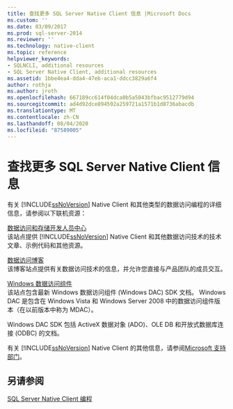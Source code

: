 ```yaml
---
title: 查找更多 SQL Server Native Client 信息 |Microsoft Docs
ms.custom: ''
ms.date: 03/09/2017
ms.prod: sql-server-2014
ms.reviewer: ''
ms.technology: native-client
ms.topic: reference
helpviewer_keywords:
- SQLNCLI, additional resources
- SQL Server Native Client, additional resources
ms.assetid: 1bbe4ea4-dda4-47eb-aca1-ddcc3829a6f4
author: rothja
ms.author: jroth
ms.openlocfilehash: 667189cc614f04dca0b5a5043bfbac9512779d94
ms.sourcegitcommit: ad4d92dce894592a259721a1571b1d8736abacdb
ms.translationtype: MT
ms.contentlocale: zh-CN
ms.lasthandoff: 08/04/2020
ms.locfileid: "87589005"
---
```

# <a name="finding-more-sql-server-native-client-information"></a>查找更多 SQL Server Native Client 信息
  有关 [!INCLUDE[ssNoVersion](../../includes/ssnoversion-md.md)] Native Client 和其他类型的数据访问编程的详细信息，请参阅以下联机资源：  
  
 [数据访问和存储开发人员中心](https://go.microsoft.com/fwlink?linkid=4173)  
 该站点提供 [!INCLUDE[ssNoVersion](../../includes/ssnoversion-md.md)] Native Client 和其他数据访问技术的技术文章、示例代码和其他资源。  
  
 [数据访问博客](https://go.microsoft.com/fwlink/?LinkId=48617)  
 该博客站点提供有关数据访问技术的信息，并允许您直接与产品团队的成员交互。  
  
 [Windows 数据访问组件](https://go.microsoft.com/fwlink/?LinkId=107907)  
 该站点包含最新 Windows 数据访问组件 (Windows DAC) SDK 文档。 Windows DAC 是包含在 Windows Vista 和 Windows Server 2008 中的数据访问组件版本（在以前版本中称为 MDAC）。  
  
 Windows DAC SDK 包括 ActiveX 数据对象 (ADO)、OLE DB 和开放式数据库连接 (ODBC) 的文档。  
  
 有关 [!INCLUDE[ssNoVersion](../../includes/ssnoversion-md.md)] Native Client 的其他信息，请参阅[Microsoft 支持部门](https://support.microsoft.com)。  
  
## <a name="see-also"></a>另请参阅  
 [SQL Server Native Client 编程](sql-server-native-client-programming.md)  
  
  
